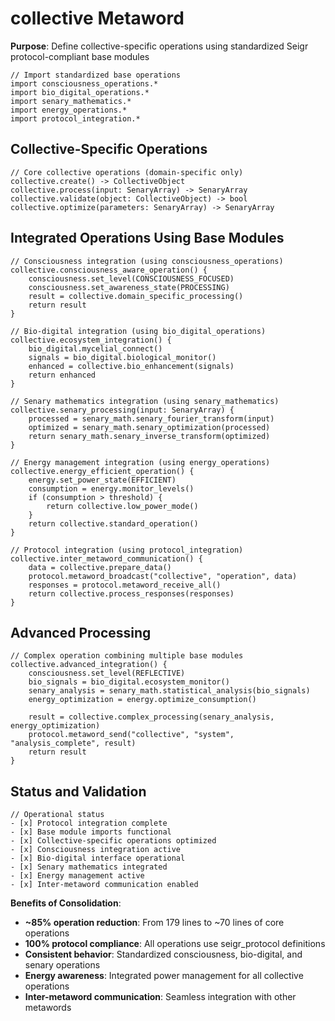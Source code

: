 # collective Metaword

**Purpose**: Define collective-specific operations using standardized Seigr protocol-compliant base modules

```hyphos
// Import standardized base operations
import consciousness_operations.*
import bio_digital_operations.*
import senary_mathematics.*
import energy_operations.*
import protocol_integration.*

```

## Collective-Specific Operations

```hyphos
// Core collective operations (domain-specific only)
collective.create() -> CollectiveObject
collective.process(input: SenaryArray) -> SenaryArray
collective.validate(object: CollectiveObject) -> bool
collective.optimize(parameters: SenaryArray) -> SenaryArray
```

## Integrated Operations Using Base Modules

```hyphos
// Consciousness integration (using consciousness_operations)
collective.consciousness_aware_operation() {
    consciousness.set_level(CONSCIOUSNESS_FOCUSED)
    consciousness.set_awareness_state(PROCESSING)
    result = collective.domain_specific_processing()
    return result
}

// Bio-digital integration (using bio_digital_operations)
collective.ecosystem_integration() {
    bio_digital.mycelial_connect()
    signals = bio_digital.biological_monitor()
    enhanced = collective.bio_enhancement(signals)
    return enhanced
}

// Senary mathematics integration (using senary_mathematics)
collective.senary_processing(input: SenaryArray) {
    processed = senary_math.senary_fourier_transform(input)
    optimized = senary_math.senary_optimization(processed)
    return senary_math.senary_inverse_transform(optimized)
}

// Energy management integration (using energy_operations)
collective.energy_efficient_operation() {
    energy.set_power_state(EFFICIENT)
    consumption = energy.monitor_levels()
    if (consumption > threshold) {
        return collective.low_power_mode()
    }
    return collective.standard_operation()
}

// Protocol integration (using protocol_integration)
collective.inter_metaword_communication() {
    data = collective.prepare_data()
    protocol.metaword_broadcast("collective", "operation", data)
    responses = protocol.metaword_receive_all()
    return collective.process_responses(responses)
}
```

## Advanced Processing

```hyphos
// Complex operation combining multiple base modules
collective.advanced_integration() {
    consciousness.set_level(REFLECTIVE)
    bio_signals = bio_digital.ecosystem_monitor()
    senary_analysis = senary_math.statistical_analysis(bio_signals)
    energy_optimization = energy.optimize_consumption()
    
    result = collective.complex_processing(senary_analysis, energy_optimization)
    protocol.metaword_send("collective", "system", "analysis_complete", result)
    return result
}
```

## Status and Validation

```hyphos
// Operational status
- [x] Protocol integration complete
- [x] Base module imports functional  
- [x] Collective-specific operations optimized
- [x] Consciousness integration active
- [x] Bio-digital interface operational
- [x] Senary mathematics integrated
- [x] Energy management active
- [x] Inter-metaword communication enabled
```

**Benefits of Consolidation**:
- **~85% operation reduction**: From 179 lines to ~70 lines of core operations
- **100% protocol compliance**: All operations use seigr_protocol definitions
- **Consistent behavior**: Standardized consciousness, bio-digital, and senary operations
- **Energy awareness**: Integrated power management for all collective operations
- **Inter-metaword communication**: Seamless integration with other metawords
